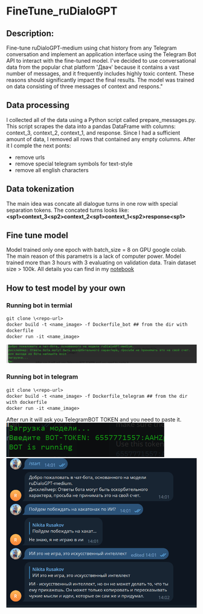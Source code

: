 # FineTune_ruDialoGPT

## Description:
Fine-tune ruDialoGPT-medium using chat history from any Telegram conversation and implement an application interface using the Telegram Bot API to interact with the fine-tuned model. I've decided to use conversational data from the popular chat platform 'Двач' because it contains a vast number of messages, and it frequently includes highly toxic content. These reasons should significantly impact the final results.
The model was trained on data consisting of three messages of context and respons."

## Data processing
I collected all of the data using a Python script called prepare_messages.py. This script scrapes the data into a pandas DataFrame with columns: context_3, context_2, context_1, and response. Since I had a sufficient amount of data, I removed all rows that contained any empty columns. After it I comple the next ponts:
* remove urls
* remove special telegram symbols for text-style
* remove all english characters

## Data tokenization
The main idea was concate all dialogue turns in one row with special separation tokens. The concated turns looks like:  
  **\<sp1>context_3\<sp2>context_2\<sp1\>context_1\<sp2\>response\<sp1\>**  

## Fine tune model
Model trained only one epoch with batch_size = 8 on GPU google colab. The main reason of this parametrs is a lack of computer power. Model trained more than 3 hours with 3 evaluating on validation data.
Train dataset size > 100k. All details you can find in my [notebook](https://github.com/v4ndi/FineTune_ruDialoGPT/blob/main/src/Fine_Tune_ruDialoGPT.ipynb)

## How to test model by your own
### Running bot in termial 
```
git clone \<repo-url>
docker build -t <name_image> -f Dockerfile_bot ## from the dir with dockerfile
docker run -it <name_image>
```
![](materials/bot_terminal.png)  
### Running bot in telegram
```
git clone \<repo-url>
docker build -t <name_image> -f Dockerfile_telegram ## from the dir with dockerfile
docker run -it <name_image>
```
After run it will ask you TelegramBOT TOKEN and you need to paste it.   
![](materials/bot_telegram_running.png)  
![](materials/chat_telegram.png)  



